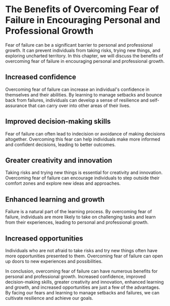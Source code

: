 The Benefits of Overcoming Fear of Failure in Encouraging Personal and Professional Growth
=================================================================================================================================

Fear of failure can be a significant barrier to personal and professional growth. It can prevent individuals from taking risks, trying new things, and exploring uncharted territory. In this chapter, we will discuss the benefits of overcoming fear of failure in encouraging personal and professional growth.

Increased confidence
--------------------

Overcoming fear of failure can increase an individual's confidence in themselves and their abilities. By learning to manage setbacks and bounce back from failures, individuals can develop a sense of resilience and self-assurance that can carry over into other areas of their lives.

Improved decision-making skills
-------------------------------

Fear of failure can often lead to indecision or avoidance of making decisions altogether. Overcoming this fear can help individuals make more informed and confident decisions, leading to better outcomes.

Greater creativity and innovation
---------------------------------

Taking risks and trying new things is essential for creativity and innovation. Overcoming fear of failure can encourage individuals to step outside their comfort zones and explore new ideas and approaches.

Enhanced learning and growth
----------------------------

Failure is a natural part of the learning process. By overcoming fear of failure, individuals are more likely to take on challenging tasks and learn from their experiences, leading to personal and professional growth.

Increased opportunities
-----------------------

Individuals who are not afraid to take risks and try new things often have more opportunities presented to them. Overcoming fear of failure can open up doors to new experiences and possibilities.

In conclusion, overcoming fear of failure can have numerous benefits for personal and professional growth. Increased confidence, improved decision-making skills, greater creativity and innovation, enhanced learning and growth, and increased opportunities are just a few of the advantages. By facing our fears and learning to manage setbacks and failures, we can cultivate resilience and achieve our goals.
